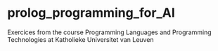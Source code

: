 # prolog_programming_for_AI
Exercices from the course Programming Languages and Programming Technologies at Katholieke Universitet van Leuven
